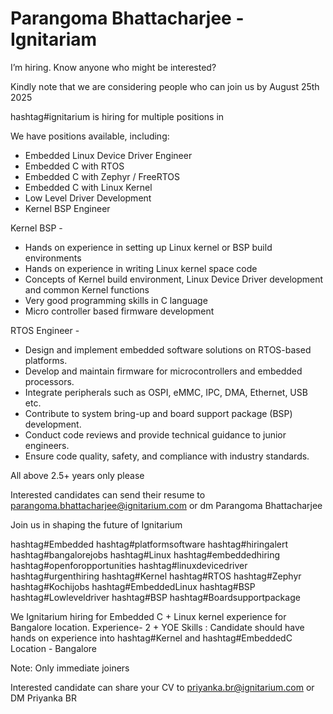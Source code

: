 Parangoma Bhattacharjee - Ignitariam
======================================


I’m hiring.
Know anyone who might be interested?

Kindly note that we are considering people who can join us by August 25th 2025

hashtag#ignitarium is hiring for multiple positions in

We have positions available, including:
- Embedded Linux Device Driver Engineer
- Embedded C with RTOS
- Embedded C with Zephyr / FreeRTOS
- Embedded C with Linux Kernel
- Low Level Driver Development 
- Kernel BSP Engineer

Kernel BSP - 
- Hands on experience in setting up Linux kernel or BSP build environments 
- Hands on experience in writing Linux kernel space code 
- Concepts of Kernel build environment, Linux Device Driver development and common Kernel functions 
- Very good programming skills in C language 
- Micro controller based firmware development 

RTOS Engineer -

- Design and implement embedded software solutions on RTOS-based platforms.
- Develop and maintain firmware for microcontrollers and embedded processors.
- Integrate peripherals such as OSPI, eMMC, IPC, DMA, Ethernet, USB etc.
- Contribute to system bring-up and board support package (BSP) development.
- Conduct code reviews and provide technical guidance to junior engineers.
- Ensure code quality, safety, and compliance with industry standards.

All above 2.5+ years only please

Interested candidates can send their resume to parangoma.bhattacharjee@ignitarium.com or dm Parangoma Bhattacharjee

Join us in shaping the future of Ignitarium 

hashtag#Embedded hashtag#platformsoftware hashtag#hiringalert hashtag#bangalorejobs hashtag#Linux 
hashtag#embeddedhiring hashtag#openforopportunities hashtag#linuxdevicedriver hashtag#urgenthiring 
hashtag#Kernel hashtag#RTOS hashtag#Zephyr hashtag#Kochijobs hashtag#EmbeddedLinux hashtag#BSP hashtag#Lowleveldriver 
hashtag#BSP hashtag#Boardsupportpackage


We Ignitarium hiring for Embedded C + Linux kernel experience for Bangalore location.
Experience- 2 + YOE 
Skills : Candidate should have hands on experience into hashtag#Kernel and hashtag#EmbeddedC
Location - Bangalore 

Note: Only immediate joiners

Interested candidate can share your CV to priyanka.br@ignitarium.com or DM Priyanka BR
